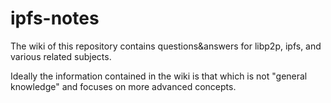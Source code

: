 # ipfs-notes

The wiki of this repository contains questions&answers for libp2p, ipfs, and various related subjects.

Ideally the information contained in the wiki is that which is not "general knowledge" and focuses on more advanced concepts.
